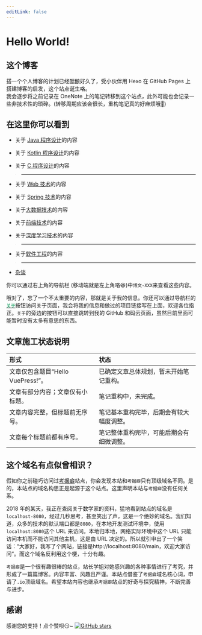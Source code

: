 ```yaml
---
editLink: false
---
```


# Hello World!

## 这个博客
搭一个个人博客的计划已经酝酿好久了，受小伙伴用 Hexo 在 GitHub Pages 上搭建博客的启发，这个站点诞生咯。  
我会逐步将之前记录在 OneNote 上的笔记转移到这个站点，此外可能也会记录一些非技术性的琐碎。(转移周期应该会很长，重构笔记真的好麻烦哦:new_moon_with_face:)

## 在这里你可以看到
+ 关于 [Java 程序设计](/java/)的内容

+ 关于 [Kotlin 程序设计](/kotlin/)的内容

+ 关于 [C 程序设计](/c/)的内容

> ---

+ 关于 [Web 技术](/web/)的内容

+ 关于 [Spring 技术](/spring/)的内容

+ 关于[大数据技术](/big-data/)的内容

+ 关于[前端技术](/front-end/)的内容

+ 关于[深度学习技术](/deep-learning/)的内容

> ---

+ 关于[软件工程](/software-engineering/)的内容

> ---

+ [杂谈](/tittle-tattle/)

你可以通过右上角的导航栏 (移动端就是左上角咯:laughing:)中`博文-XXX`来查看这些内容。  

哦对了，忘了一个不太重要的内容，那就是关于我的信息。你还可以通过导航栏的[<code style="color: #3EAF7C"><b>关于</b></code>](/about/)按钮访问关于页面，我会将我的信息和做过的项目链接写在上面，欢迎各位指正。`关于`的旁边的按钮可以直接跳转到我的 GitHub 和码云页面，虽然目前里面可能暂时没有太多有意思的东西。

## 文章施工状态说明
|形式|状态|
|:--|:--|
|文章仅包含题目“Hello VuePress!”。|已确定文章总体规划，暂未开始笔记重构。|
|文章有部分内容；文章仅有小标题。|笔记重构中，未完成。|
|文章内容完整，但标题前无序号。|笔记基本重构完毕，后期会有较大幅度调整。|
|文章每个标题前都有序号。|笔记整体重构完毕，可能后期会有细微调整。|

## 这个域名有点似曾相识？
假如你之前碰巧访问过[考据癖](http://localhost-8080.com/)站点，你会发现本站和`考据癖`只有顶级域名不同。是的，本站点的域名构思正是起源于这个站点。这里声明本站与`考据癖`没有任何关系。  

2018 年的某天，我正在查阅关于数学家的资料，猛地看到站点的域名是`localhost-8080`，经过几秒思考，甚至笑出了声，这是一个绝妙的域名。我们知道，众多的技术的默认端口都是`8080`，在本地开发测试环境中，使用`localhost:8080`这个 URL 来访问。本地归本地，网络实际环境中这个 URL 只能访问本机而不能访问其他主机，这是由 URL 决定的。所以就引申出了一个笑话：“大家好，我写了个网站，链接是http://localhost:8080/main，欢迎大家访问”。而这个域名反利用这个梗，十分有趣。

`考据癖`是一个很有趣很棒的站点，站长学姐对她感兴趣的各种事情进行了考究，并形成了一篇篇博客。内容丰富、风趣且严谨。本站点借鉴了`考据癖`域名核心词，申请了`.io`顶级域名。希望本站内容也继承`考据癖`站点的好奇与探究精神，不断完善与进步。

## 感谢
感谢您的支持！点个赞呗:smirk:~ <a rel="点赞" href="https://github.com/ZweiRm/localhost-8080.github.io" onclick=like()><img alt="GitHub stars" src="https://img.shields.io/github/stars/ZweiRm/localhost-8080.github.io.svg?color=2F835D&logoColor=3EAF7C&style=social"></a>

<!-- Global site tag (gtag.js) - Google Analytics -->
<script async src="https://www.googletagmanager.com/gtag/js?id=UA-132436049-1"></script>
<script>
  window.dataLayer = window.dataLayer || [];
  function gtag(){dataLayer.push(arguments);}
  gtag('js', new Date());

  gtag('config', 'UA-132436049-1');
  
</script>

<script type="text/javascript">  
function like() {
    gtag('event', 'like', {
    'event_category': 'like',
    'event_label': 'like',
    'value': 1
    });
}
</script>
